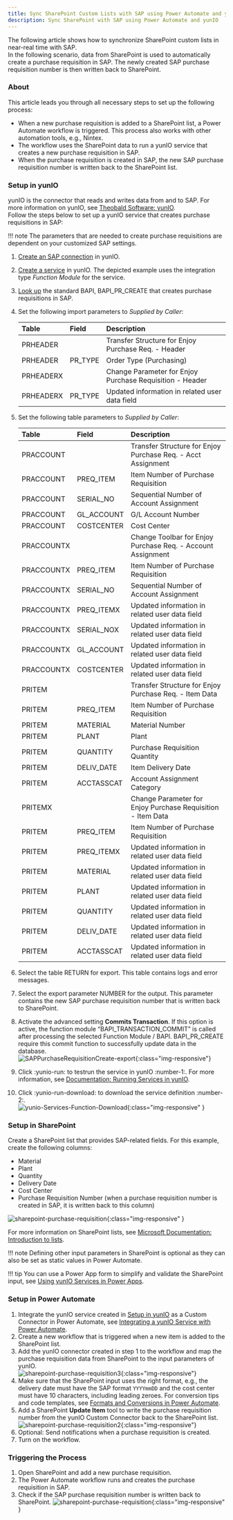 ```yaml
---
title: Sync SharePoint Custom Lists with SAP using Power Automate and yunIO
description: Sync SharePoint with SAP using Power Automate and yunIO
---
```


The following article shows how to synchronize SharePoint custom lists in near-real time with SAP.<br>
In the following scenario, data from SharePoint is used to automatically create a purchase requisition in SAP. The newly created SAP purchase requisition number is then written back to SharePoint.

### About
This article leads you through all necessary steps to set up the following process:

- When a new purchase requisition is added to a SharePoint list, a Power Automate workflow is triggered. 
This process also works with other automation tools, e.g., Nintex.
- The workflow uses the SharePoint data to run a yunIO service that creates a new purchase requisition in SAP.
- When the purchase requisition is created in SAP, the new SAP purchase requisition number is written back to the SharePoint list.

### Setup in yunIO

yunIO is the connector that reads and writes data from and to SAP.
For more information on yunIO, see [Theobald Software: yunIO](https://theobald-software.com/en/yunio/).<br>
Follow the steps below to set up a yunIO service that creates purchase requisitions in SAP:

!!! note
    The parameters that are needed to create purchase requisitions are dependent on your customized SAP settings.

1. [Create an SAP connection](../getting-started.md/#connect-to-sap) in yunIO. 
2. [Create a service](../getting-started.md/#create-a-service) in yunIO. The depicted example uses the integration type *Function Module* for the service.
3. [Look up](../documentation/function-modules-and-bapis/bapis-and-function-modules.md/#look-up-a-function-module-bapi) the standard BAPI, BAPI_PR_CREATE that creates purchase requisitions in SAP. 
4. Set the following import parameters to *Supplied by Caller*: 

	| Table | Field | Description |
	| :------ |:--- | :--- |
	| PRHEADER |  | Transfer Structure for Enjoy Purchase Req. - Header |
	| PRHEADER | PR_TYPE | Order Type (Purchasing) |
	| PRHEADERX |  | Change Parameter for Enjoy Purchase Requisition - Header |
	| PRHEADERX | PR_TYPE | Updated information in related user data field |
	
5. Set the following table parameters to *Supplied by Caller*:

	| Table | Field | Description |
	| :------ |:--- | :--- |
	| PRACCOUNT |  | Transfer Structure for Enjoy Purchase Req. - Acct Assignment |
	| PRACCOUNT | PREQ_ITEM | Item Number of Purchase Requisition |
	| PRACCOUNT | SERIAL_NO | Sequential Number of Account Assignment |
	| PRACCOUNT | GL_ACCOUNT | G/L Account Number |
	| PRACCOUNT | COSTCENTER | Cost Center |
	| PRACCOUNTX | | Change Toolbar for Enjoy Purchase Req. - Account Assignment |
	| PRACCOUNTX | PREQ_ITEM | Item Number of Purchase Requisition |
	| PRACCOUNTX | SERIAL_NO | Sequential Number of Account Assignment |
	| PRACCOUNTX | PREQ_ITEMX | Updated information in related user data field |
	| PRACCOUNTX | SERIAL_NOX | Updated information in related user data field |
	| PRACCOUNTX | GL_ACCOUNT | Updated information in related user data field |
	| PRACCOUNTX | COSTCENTER | Updated information in related user data field |
	| PRITEM | | Transfer Structure for Enjoy Purchase Req. - Item Data |
	| PRITEM | PREQ_ITEM | Item Number of Purchase Requisition |
	| PRITEM | MATERIAL | Material Number |
	| PRITEM | PLANT | Plant |
	| PRITEM | QUANTITY | Purchase Requisition Quantity |
	| PRITEM | DELIV_DATE | Item Delivery Date |
	| PRITEM | ACCTASSCAT | Account Assignment Category |
	| PRITEMX | | Change Parameter for Enjoy Purchase Requisition - Item Data |
	| PRITEM | PREQ_ITEM | Item Number of Purchase Requisition |
	| PRITEM | PREQ_ITEMX | Updated information in related user data field |
	| PRITEM | MATERIAL | Updated information in related user data field |
	| PRITEM | PLANT | Updated information in related user data field |
	| PRITEM | QUANTITY | Updated information in related user data field |
	| PRITEM | DELIV_DATE | Updated information in related user data field |
	| PRITEM | ACCTASSCAT | Updated information in related user data field |

6. Select the table RETURN for export. This table contains logs and error messages.
7. Select the export parameter NUMBER for the output. This parameter contains the new SAP purchase requisition number that is written back to SharePoint.
8. Activate the advanced setting **Commits Transaction**. If this option is active, the function module “BAPI_TRANSACTION_COMMIT” is called after processing the selected Function Module / BAPI. 
BAPI_PR_CREATE require this commit function to successfully update data in the database.<br>
![SAPPurchaseRequisitionCreate-export](../assets/images/yunio/articles/SAPPurchaseRequisitionCreate-export.png){:class="img-responsive"}
9. Click :yunio-run: to testrun the service in yunIO :number-1:. For more information, see [Documentation: Running Services in yunIO](../documentation/run-services.md/#running-services-in-yunio).
10. Click :yunio-run-download: to download the service definition :number-2:.<br>
![yunio-Services-Function-Download](../assets/images/yunio/articles/yunio-run-services-function-download.png){:class="img-responsive" }

### Setup in SharePoint

Create a SharePoint list that provides SAP-related fields.
For this example, create the following columns:
- Material
- Plant
- Quantity
- Delivery Date
- Cost Center
- Purchase Requisition Number (when a purchase requisition number is created in SAP, it is written back to this column)

![sharepoint-purchase-requisition](../assets/images/yunio/articles/sharepoint-purchase-requisition0.png){:class="img-responsive" }

For more information on SharePoint lists, see [Microsoft Documentation: Introduction to lists](https://support.microsoft.com/en-us/office/introduction-to-lists-0a1c3ace-def0-44af-b225-cfa8d92c52d7).

!!! note
    Defining other input parameters in SharePoint is optional as they can also be set as static values in Power Automate.

!!! tip
    You can use a Power App form to simplify and validate the SharePoint input, see [Using yunIO Services in Power Apps](populating-drop-down-controls-in-power-apps.md#using-yunio-services-in-power-apps).


### Setup in Power Automate

1. Integrate the yunIO service created in [Setup in yunIO](#setup-in-yunio) as a Custom Connector in Power Automate, see [Integrating a yunIO Service with Power Automate](integrating-a-yunio-service-with-power-automate.md#configuring-a-yunio-custom-connector-in-power-automate).
2. Create a new workflow that is triggered when a new item is added to the SharePoint list.
3. Add the yunIO connector created in step 1 to the workflow and map the purchase requisition data from SharePoint to the input parameters of yunIO.<br>
![sharepoint-purchase-requisition3](../assets/images/yunio/articles/sharepoint-purchase-requisition3.png){:class="img-responsive"}
4. Make sure that the SharePoint input uses the right format, e.g., the delivery date must have the SAP format `YYYYmmDD` and the cost center must have 10 characters, including leading zeroes.
For conversion tips and code templates, see [Formats and Conversions in Power Automate](conversion-in-power-automate.md).
5. Add a SharePoint **Update Item** tool to write the purchase requisition number from the yunIO Custom Connector back to the SharePoint list.<br>
![sharepoint-purchase-requisition2](../assets/images/yunio/articles/sharepoint-purchase-requisition2.png){:class="img-responsive"}
7. Optional: Send notifications when a purchase requisition is created. 
8. Turn on the workflow.


### Triggering the Process

1. Open SharePoint and add a new purchase requisition.
2. The Power Automate workflow runs and creates the purchase requisition in SAP.
3. Check if the SAP purchase requisition number is written back to SharePoint.
![sharepoint-purchase-requisition](../assets/images/yunio/articles/sharepoint-purchase-requisition.png){:class="img-responsive" }

